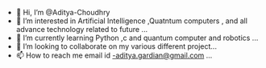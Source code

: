- 👋 Hi, I’m @Aditya-Choudhry
- 👀 I’m interested in Artificial Intelligence ,Quatntum computers , and all advance technology related to future ...
- 🌱 I’m currently learning Python ,c and quantum computer and robotics ...
- 💞️ I’m looking to collaborate on my various different project...
- 📫 How to reach me email id -aditya.gardian@gmail.com ...

<!---
Aditya-Choudhry/Aditya-Choudhry is a ✨ special ✨ repository because its `README.md` (this file) appears on your GitHub profile.
You can click the Preview link to take a look at your changes.
--->
